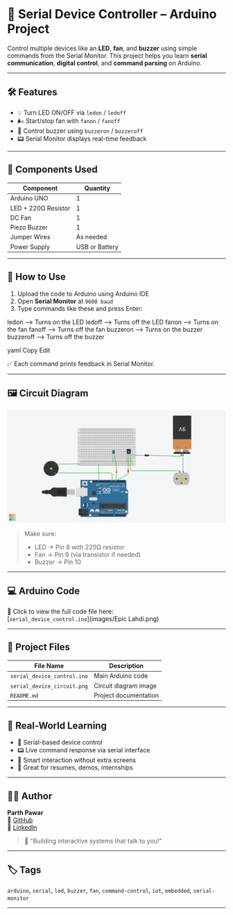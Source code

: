 # 🔌 Serial Device Controller – Arduino Project

Control multiple devices like an **LED**, **fan**, and **buzzer** using simple commands from the Serial Monitor. This project helps you learn **serial communication**, **digital control**, and **command parsing** on Arduino.

---

## 🛠 Features

- 💡 Turn LED ON/OFF via `ledon` / `ledoff`
- 🌬️ Start/stop fan with `fanon` / `fanoff`
- 🔔 Control buzzer using `buzzeron` / `buzzeroff`
- 📟 Serial Monitor displays real-time feedback

---

## 🔩 Components Used

| Component          | Quantity |
|-------------------|----------|
| Arduino UNO        | 1        |
| LED + 220Ω Resistor| 1        |
| DC Fan             | 1        |
| Piezo Buzzer       | 1        |
| Jumper Wires       | As needed |
| Power Supply       | USB or Battery |

---

## 🧠 How to Use

1. Upload the code to Arduino using Arduino IDE  
2. Open **Serial Monitor** at `9600 baud`  
3. Type commands like these and press Enter:

ledon --> Turns on the LED
ledoff --> Turns off the LED
fanon --> Turns on the fan
fanoff --> Turns off the fan
buzzeron --> Turns on the buzzer
buzzeroff --> Turns off the buzzer

yaml
Copy
Edit

✅ Each command prints feedback in Serial Monitor.

---

## 🖼️ Circuit Diagram

![Circuit Diagram](Serial-Device-Control.png)

> Make sure:
> - LED → Pin 8 with 220Ω resistor  
> - Fan → Pin 9 (via transistor if needed)  
> - Buzzer → Pin 10

---

## 💻 Arduino Code

📂 Click to view the full code file here:  
[`serial_device_control.ino`](images/Epic Lahdi.png)

---

## 📁 Project Files

| File Name                 | Description                |
|--------------------------|----------------------------|
| `serial_device_control.ino` | Main Arduino code        |
| `serial_device_circuit.png` | Circuit diagram image    |
| `README.md`               | Project documentation     |

---

## 🚀 Real-World Learning

- 🔌 Serial-based device control  
- 📟 Live command response via serial interface  
- 🔧 Smart interaction without extra screens  
- 💼 Great for resumes, demos, internships

---

## 👨‍💻 Author

**Parth Pawar**  
🔗 [GitHub](https://github.com/parth-558)  
🔗 [LinkedIn](https://www.linkedin.com/in/parth-pawar-b82628248/)

> 💬 "Building interactive systems that talk to you!"

---

## 🏷️ Tags

`arduino`, `serial`, `led`, `buzzer`, `fan`, `command-control`, `iot`, `embedded`, `serial-monitor`

---
